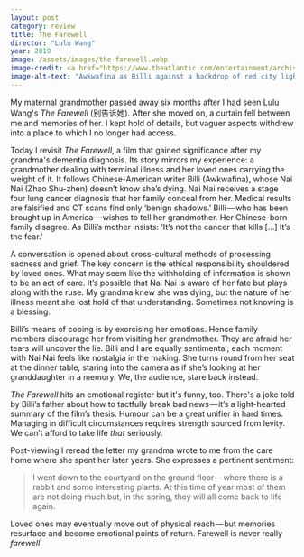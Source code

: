 ```yaml
---
layout: post
category: review
title: The Farewell
director: "Lulu Wang"
year: 2019
image: /assets/images/the-farewell.webp
image-credit: <a href="https://www.theatlantic.com/entertainment/archive/2019/07/farewell-lulu-wang-movie-review-awkwafina/593464/">A24</a>
image-alt-text: "Awkwafina as Billi against a backdrop of red city lights, her eyes gazing upwards"
---
```


My maternal grandmother passed away six months after I had seen Lulu Wang's _The Farewell_ (别告诉她). After she moved on, a curtain fell between me and memories of her. I kept hold of details, but vaguer aspects withdrew into a place to which I no longer had access.

Today I revisit _The Farewell_, a film that gained significance after my grandma's dementia diagnosis. Its story mirrors my experience: a grandmother dealing with terminal illness and her loved ones carrying the weight of it. It follows Chinese-American writer Billi (Awkwafina), whose Nai Nai (Zhao Shu-zhen) doesn’t know she’s dying. Nai Nai receives a stage four lung cancer diagnosis that her family conceal from her. Medical results are falsified and CT scans find only ‘benign shadows.’ Billi — who has been brought up in America — wishes to tell her grandmother. Her Chinese-born family disagree. As Billi’s mother insists: ‘It’s not the cancer that kills [...] It’s the fear.’

A conversation is opened about cross-cultural methods of processing sadness and grief. The key concern is the ethical responsibility shouldered by loved ones. What may seem like the withholding of information is shown to be an act of care. It’s possible that Nai Nai is aware of her fate but plays along with the ruse. My grandma knew she was dying, but the nature of her illness meant she lost hold of that understanding. Sometimes not knowing is a blessing.

Billi’s means of coping is by exorcising her emotions. Hence family members discourage her from visiting her grandmother. They are afraid her tears will uncover the lie. Billi and I are equally sentimental; each moment with Nai Nai feels like nostalgia in the making. She turns round from her seat at the dinner table, staring into the camera as if she’s looking at her granddaughter in a memory. We, the audience, stare back instead.

_The Farewell_ hits an emotional register but it's funny, too. There's a joke told by Billi’s father about how to tactfully break bad news — it’s a light-hearted summary of the film’s thesis. Humour can be a great unifier in hard times. Managing in difficult circumstances requires strength sourced from levity. We can’t afford to take life _that_ seriously.

Post-viewing I reread the letter my grandma wrote to me from the care home where she spent her later years. She expresses a pertinent sentiment:

> I went down to the courtyard on the ground floor — where there is a rabbit and some interesting plants. At this time of year most of them are not doing much but, in the spring, they will all come back to life again.

Loved ones may eventually move out of physical reach — but memories resurface and become emotional points of return. Farewell is never really _farewell_.
